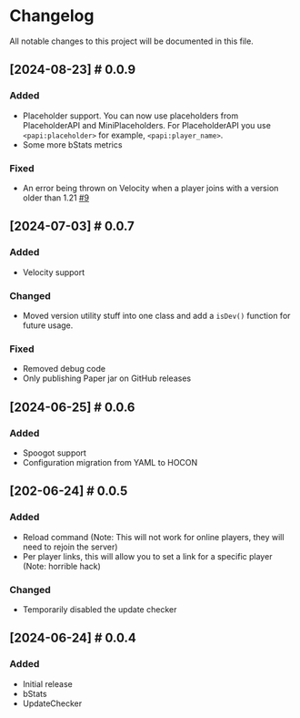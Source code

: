 # Changelog

All notable changes to this project will be documented in this file.

## [2024-08-23] # 0.0.9

### Added
- Placeholder support. You can now use placeholders from PlaceholderAPI and MiniPlaceholders. For PlaceholderAPI you use 
  `<papi:placeholder>` for example, `<papi:player_name>`.
- Some more bStats metrics

### Fixed
- An error being thrown on Velocity when a player joins with a version older than 1.21 [#9](https://github.com/powercasgamer/mServerLinks/pull/9)

## [2024-07-03] # 0.0.7

### Added
- Velocity support

### Changed
- Moved version utility stuff into one class and add a `isDev()` function for future usage.

### Fixed
- Removed debug code
- Only publishing Paper jar on GitHub releases

## [2024-06-25] # 0.0.6

### Added
- Spoogot support
- Configuration migration from YAML to HOCON

## [202-06-24] # 0.0.5

### Added
- Reload command (Note: This will not work for online players, they will need to rejoin the server)
- Per player links, this will allow you to set a link for a specific player (Note: horrible hack)

### Changed
- Temporarily disabled the update checker

## [2024-06-24] # 0.0.4

### Added
- Initial release
- bStats
- UpdateChecker
